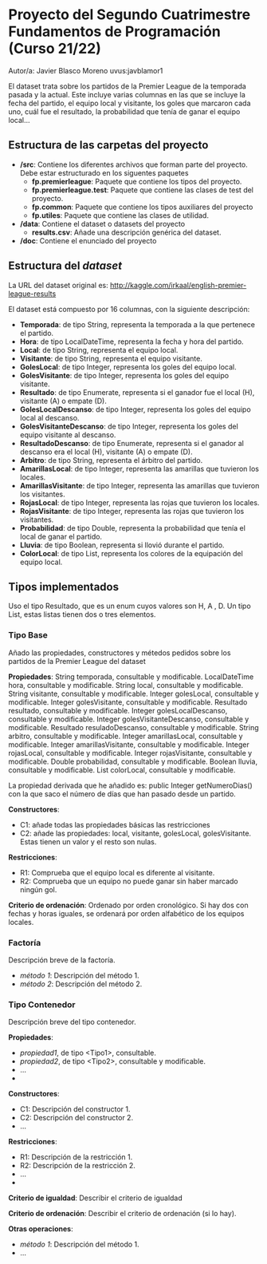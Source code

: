 # Proyecto del Segundo Cuatrimestre Fundamentos de Programación (Curso  21/22)
Autor/a: Javier Blasco Moreno 
uvus:javblamor1

El dataset trata sobre los partidos de la Premier League de la temporada pasada y la actual. Este incluye varias columnas
en las que se incluye la fecha del partido, el equipo local y visitante, los goles que marcaron cada uno, cuál fue
el resultado, la probabilidad que tenía de ganar el equipo local...

## Estructura de las carpetas del proyecto

* **/src**: Contiene los diferentes archivos que forman parte del proyecto. Debe estar estructurado en los siguentes paquetes
  * **fp.premierleague**: Paquete que contiene los tipos del proyecto.
  * **fp.premierleague.test**: Paquete que contiene las clases de test del proyecto.
  * **fp.common**: Paquete que contiene los tipos auxiliares del proyecto
  * **fp.utiles**:  Paquete que contiene las clases de utilidad. 
* **/data**: Contiene el dataset o datasets del proyecto
    * **results.csv**: Añade una descripción genérica del dataset.
* **/doc**: Contiene el enunciado del proyecto
    
## Estructura del *dataset*

La URL del dataset original es: http://kaggle.com/irkaal/english-premier-league-results

El dataset está compuesto por 16 columnas, con la siguiente descripción:

* **Temporada**: de tipo String, representa la temporada a la que pertenece el partido.
* **Hora**: de tipo LocalDateTime, representa la fecha y hora del partido.
* **Local**: de tipo String, representa el equipo local.
* **Visitante**: de tipo String, representa el equipo visitante.
* **GolesLocal**: de tipo Integer, representa los goles del equipo local.
* **GolesVisitante**: de tipo Integer, representa los goles del equipo visitante.
* **Resultado**: de tipo Enumerate, representa si el ganador fue el local (H), visitante (A) o empate (D).
* **GolesLocalDescanso**: de tipo Integer, representa los goles del equipo local al descanso.
* **GolesVisitanteDescanso**: de tipo Integer, representa los goles del equipo visitante al descanso.
* **ResultadoDescanso**: de tipo Enumerate, representa si el ganador al descanso era el local (H), visitante (A) o empate (D).
* **Arbitro**: de tipo String, representa el árbitro del partido.
* **AmarillasLocal**: de tipo Integer, representa las amarillas que tuvieron los locales.
* **AmarillasVisitante**: de tipo Integer, representa las amarillas que tuvieron los visitantes.
* **RojasLocal**: de tipo Integer, representa las rojas que tuvieron los locales.
* **RojasVisitante**: de tipo Integer, representa las rojas que tuvieron los visitantes.
* **Probabilidad**: de tipo Double, representa la probabilidad que tenía el local de ganar el partido.
* **Lluvia**: de tipo Boolean, representa si llovió durante el partido.
* **ColorLocal**: de tipo List<String>, representa los colores de la equipación del equipo local.

## Tipos implementados
Uso el tipo Resultado, que es un enum cuyos valores son H, A , D. 
Un tipo List<String>, estas listas tienen dos o tres elementos.

### Tipo Base
Añado las propiedades, constructores y métedos pedidos sobre los partidos de la Premier League del dataset

**Propiedades**:
String temporada, consultable y modificable.
 LocalDateTime hora, consultable y modificable.
 String local, consultable y modificable.
 String visitante, consultable y modificable.
 Integer golesLocal, consultable y modificable.
 Integer golesVisitante, consultable y modificable.
		Resultado resultado, consultable y modificable.
 Integer golesLocalDescanso, consultable y modificable.
 Integer golesVisitanteDescanso, consultable y modificable.
 Resultado resuladoDescanso, consultable y modificable.
 String arbitro, consultable y modificable.
 Integer amarillasLocal, consultable y modificable.
	Integer amarillasVisitante, consultable y modificable.
 Integer rojasLocal, consultable y modificable.
 Integer rojasVisitante, consultable y modificable.
 Double probabilidad, consultable y modificable.
 Boolean lluvia, consultable y modificable.
 List<String> colorLocal, consultable y modificable.
 
 La propiedad derivada que he añadido es: public Integer getNumeroDias() con la que saco el número de días que han pasado desde un partido.
    
**Constructores**: 

- C1: añade todas las propiedades básicas las restricciones
- C2: añade las propiedades: local, visitante, golesLocal, golesVisitante. Estas tienen un valor y el resto son nulas.

**Restricciones**:
 
- R1: Comprueba que el equipo local es diferente al visitante.
- R2: Comprueba que un equipo no puede ganar sin haber marcado ningún gol.

**Criterio de ordenación**: Ordenado por orden cronológico. Si hay dos con fechas y horas iguales, se ordenará por
 orden alfabético de los equipos locales.

 
 
 
### Factoría
Descripción breve de la factoría.

- _método 1_: Descripción del método 1.
-	_método 2_: Descripción del método 2.

### Tipo Contenedor

Descripción breve del tipo contenedor.

**Propiedades**:

- _propiedad1_, de tipo \<Tipo1\>, consultable. 
- _propiedad2_, de tipo \<Tipo2\>, consultable y modificable. 
- ...
- 
**Constructores**: 

- C1: Descripción del constructor 1.
- C2: Descripción del constructor 2.
- ...

**Restricciones**:
 
- R1: Descripción de la restricción 1.
- R2: Descripción de la restricción 2.
- ...
- 
**Criterio de igualdad**: Describir el criterio de igualdad

**Criterio de ordenación**: Describir el criterio de ordenación (si lo hay).

**Otras operaciones**:
 
-	_método 1_: Descripción del método 1.
- ...
